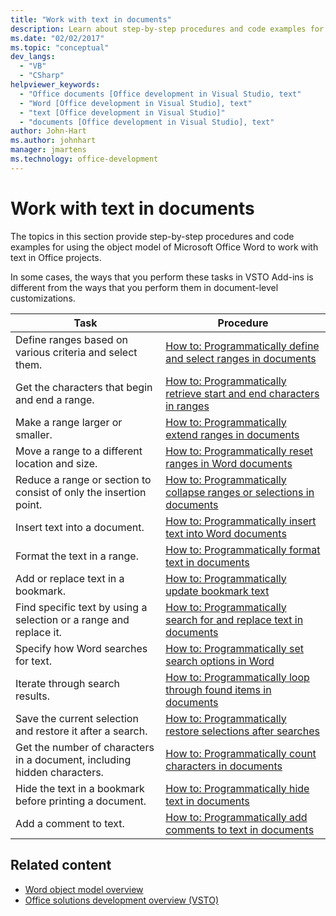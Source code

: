 ```yaml
---
title: "Work with text in documents"
description: Learn about step-by-step procedures and code examples for using the object model of Microsoft Word to work with text in Office projects.
ms.date: "02/02/2017"
ms.topic: "conceptual"
dev_langs:
  - "VB"
  - "CSharp"
helpviewer_keywords:
  - "Office documents [Office development in Visual Studio, text"
  - "Word [Office development in Visual Studio], text"
  - "text [Office development in Visual Studio]"
  - "documents [Office development in Visual Studio], text"
author: John-Hart
ms.author: johnhart
manager: jmartens
ms.technology: office-development
---
```

# Work with text in documents

  The topics in this section provide step-by-step procedures and code examples for using the object model of Microsoft Office Word to work with text in Office projects.

 In some cases, the ways that you perform these tasks in VSTO Add-ins is different from the ways that you perform them in document-level customizations.

|Task|Procedure|
|----------|---------------|
|Define ranges based on various criteria and select them.|[How to: Programmatically define and select ranges in documents](../vsto/how-to-programmatically-define-and-select-ranges-in-documents.md)|
|Get the characters that begin and end a range.|[How to: Programmatically retrieve start and end characters in ranges](/previous-versions/visualstudio/visual-studio-2017/vsto/how-to-programmatically-retrieve-start-and-end-characters-in-ranges)|
|Make a range larger or smaller.|[How to: Programmatically extend ranges in documents](../vsto/how-to-programmatically-extend-ranges-in-documents.md)|
|Move a range to a different location and size.|[How to: Programmatically reset ranges in Word documents](../vsto/how-to-programmatically-reset-ranges-in-word-documents.md)|
|Reduce a range or section to consist of only the insertion point.|[How to: Programmatically collapse ranges or selections in documents](../vsto/how-to-programmatically-collapse-ranges-or-selections-in-documents.md)|
|Insert text into a document.|[How to: Programmatically insert text into Word documents](../vsto/how-to-programmatically-insert-text-into-word-documents.md)|
|Format the text in a range.|[How to: Programmatically format text in documents](../vsto/how-to-programmatically-format-text-in-documents.md)|
|Add or replace text in a bookmark.|[How to: Programmatically update bookmark text](../vsto/how-to-programmatically-update-bookmark-text.md)|
|Find specific text by using a selection or a range and replace it.|[How to: Programmatically search for and replace text in documents](../vsto/how-to-programmatically-search-for-and-replace-text-in-documents.md)|
|Specify how Word searches for text.|[How to: Programmatically set search options in Word](../vsto/how-to-programmatically-set-search-options-in-word.md)|
|Iterate through search results.|[How to: Programmatically loop through found items in documents](../vsto/how-to-programmatically-loop-through-found-items-in-documents.md)|
|Save the current selection and restore it after a search.|[How to: Programmatically restore selections after searches](../vsto/how-to-programmatically-restore-selections-after-searches.md)|
|Get the number of characters in a document, including hidden characters.|[How to: Programmatically count characters in documents](../vsto/how-to-programmatically-count-characters-in-documents.md)|
|Hide the text in a bookmark before printing a document.|[How to: Programmatically hide text in documents](../vsto/how-to-programmatically-hide-text-in-documents.md)|
|Add a comment to text.|[How to: Programmatically add comments to text in documents](../vsto/how-to-programmatically-add-comments-to-text-in-documents.md)|

## Related content
- [Word object model overview](../vsto/word-object-model-overview.md)
- [Office solutions development overview &#40;VSTO&#41;](../vsto/office-solutions-development-overview-vsto.md)
